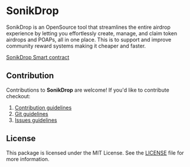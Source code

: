 # SonikDrop

SonikDrop is an OpenSource tool that streamlines the entire airdrop experience by letting you effortlessly create, manage, and claim token airdrops and POAPs, all in one place. This is to support and improve community reward systems making it cheaper and faster.

[SonikDrop Smart contract](https://github.com/youngancient/SonikFoundry)

## Contribution

Contributions to **SonikDrop** are welcome! If you'd like to contribute checkout:

1. [Contribution guidelines](https://github.com/youngancient/SonikDropApp/blob/main/CONTRIBUTION_GUIDELINES.md)  
2. [Git guidelines](https://github.com/youngancient/SonikDropApp/blob/main/GIT_GUIDELINES.md)  
3. [Issues guidelines](https://github.com/youngancient/SonikDropApp/blob/main/ISSUES_GUIDELINES.md)  

## License

This package is licensed under the MIT License. See the [LICENSE](./LICENSE) file for more information.

